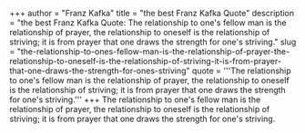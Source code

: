 +++
author = "Franz Kafka"
title = "the best Franz Kafka Quote"
description = "the best Franz Kafka Quote: The relationship to one's fellow man is the relationship of prayer, the relationship to oneself is the relationship of striving; it is from prayer that one draws the strength for one's striving."
slug = "the-relationship-to-ones-fellow-man-is-the-relationship-of-prayer-the-relationship-to-oneself-is-the-relationship-of-striving-it-is-from-prayer-that-one-draws-the-strength-for-ones-striving"
quote = '''The relationship to one's fellow man is the relationship of prayer, the relationship to oneself is the relationship of striving; it is from prayer that one draws the strength for one's striving.'''
+++
The relationship to one's fellow man is the relationship of prayer, the relationship to oneself is the relationship of striving; it is from prayer that one draws the strength for one's striving.
